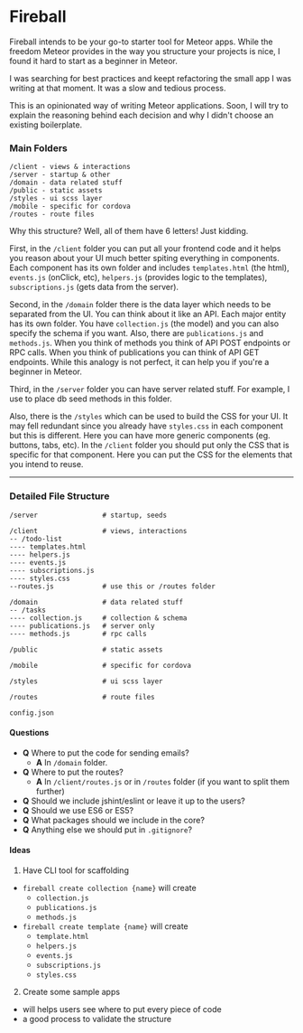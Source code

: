 # Fireball

Fireball intends to be your go-to starter tool for Meteor apps. While the freedom Meteor provides in the way you structure your projects is nice, I found it hard to start as a beginner in Meteor.

I was searching for best practices and keept refactoring the small app I was writing at that moment. It was a slow and tedious process.

This is an opinionated way of writing Meteor applications. Soon, I will try to explain the reasoning behind each decision and why I didn't choose an existing boilerplate.

### Main Folders

```
/client - views & interactions
/server - startup & other
/domain - data related stuff
/public - static assets
/styles - ui scss layer
/mobile - specific for cordova
/routes - route files
```

Why this structure? Well, all of them have 6 letters! Just kidding.

First, in the `/client` folder you can put all your frontend code and it helps you reason about your UI much better spiting everything in components. Each component has its own folder and includes `templates.html` (the html), `events.js` (onClick, etc), `helpers.js` (provides logic to the templates), `subscriptions.js` (gets data from the server).

Second, in the `/domain` folder there is the data layer which needs to be separated from the UI. You can think about it like an API. Each major entity has its own folder. You have `collection.js` (the model) and you can also specify the schema if you want. Also, there are `publications.js` and `methods.js`. When you think of methods you think of API POST endpoints or RPC calls. When you think of publications you can think of API GET endpoints. While this analogy is not perfect, it can help you if you're a beginner in Meteor.

Third, in the `/server` folder you can have server related stuff. For example, I use to place db seed methods in this folder.

Also, there is the `/styles` which can be used to build the CSS for your UI. It may fell redundant since you already have `styles.css` in each component but this is different. Here you can have more generic components (eg. buttons, tabs, etc). In the `/client` folder you should put only the CSS that is specific for that component. Here you can put the CSS for the elements that you intend to reuse.

---

### Detailed File Structure

```
/server                # startup, seeds

/client                # views, interactions
-- /todo-list
---- templates.html
---- helpers.js
---- events.js
---- subscriptions.js
---- styles.css
--routes.js            # use this or /routes folder

/domain                # data related stuff
-- /tasks
---- collection.js     # collection & schema
---- publications.js   # server only
---- methods.js        # rpc calls

/public                # static assets

/mobile                # specific for cordova

/styles                # ui scss layer

/routes                # route files

config.json
```

#### Questions

- **Q** Where to put the code for sending emails?
  - **A** In `/domain` folder.
- **Q** Where to put the routes?
  - **A** In `/client/routes.js` or in `/routes` folder (if you want to split them further)
- **Q** Should we include jshint/eslint or leave it up to the users?
- **Q** Should we use ES6 or ES5?
- **Q** What packages should we include in the core?
- **Q** Anything else we should put in `.gitignore`?

#### Ideas

1. Have CLI tool for scaffolding
  - `fireball create collection {name}` will create
    - `collection.js`
    - `publications.js`
    - `methods.js`
  - `fireball create template {name}` will create
    - `template.html`
    - `helpers.js`
    - `events.js`
    - `subscriptions.js`
    - `styles.css`
2. Create some sample apps
  - will helps users see where to put every piece of code
  - a good process to validate the structure